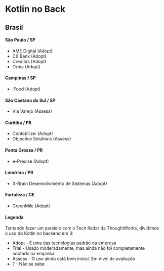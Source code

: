 # Kotlin no Back

## Brasil

#### São Paulo / SP
- AME Digital (Adopt)
- C6 Bank (Adopt)
- Creditas (Adopt)
- Orbia (Adopt)

#### Campinas / SP
- iFood (Adopt)

#### São Caetano do Sul / SP
- Via Varejo (Assess)

#### Curitiba / PR
- Contabilizei (Adopt)
- Objective Solutions (Assess)

#### Ponta Grossa / PR
- e-Precise (Adopt)

#### Londrina / PR
- X-Brain Desenvolvimento de Sistemas (Adopt)

#### Fortaleza / CE
- GreenMile (Adopt)

#### Legenda

Tentando fazer um paralelo com o Tech Radar da ThoughtWorks, dividimos o uso do Kotlin no backend em 3:

* Adopt - É uma das tecnologias padrão da empresa
* Trial - Usado moderadamente, mas ainda não foi completamente adotado na empresa
* Assess - O uso ainda está bem inicial. Em nível de avaliação
* ? - Não se sabe
